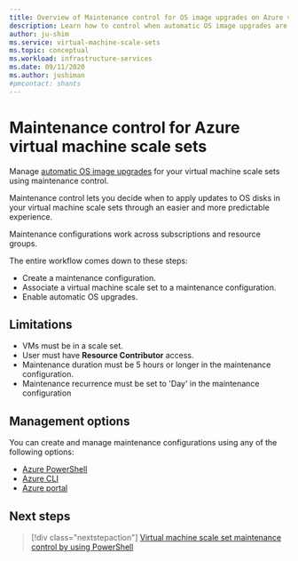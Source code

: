 ```yaml
---
title: Overview of Maintenance control for OS image upgrades on Azure virtual machine scale sets
description: Learn how to control when automatic OS image upgrades are rolled out to your Azure virtual machine scale sets using Maintenance control.
author: ju-shim
ms.service: virtual-machine-scale-sets
ms.topic: conceptual
ms.workload: infrastructure-services
ms.date: 09/11/2020
ms.author: jushiman
#pmcontact: shants
---
```


# Maintenance control for Azure virtual machine scale sets 

Manage [automatic OS image upgrades](../virtual-machine-scale-sets/virtual-machine-scale-sets-automatic-upgrade.md) for your virtual machine scale sets using maintenance control.

Maintenance control lets you decide when to apply updates to OS disks in your virtual machine scale sets through an easier and more predictable experience. 

Maintenance configurations work across subscriptions and resource groups.

The entire workflow comes down to these steps: 
- Create a maintenance configuration.
- Associate a virtual machine scale set to a maintenance configuration.
- Enable automatic OS upgrades.


## Limitations

- VMs must be in a scale set.
- User must have **Resource Contributor** access.
- Maintenance duration must be 5 hours or longer in the maintenance configuration.
- Maintenance recurrence must be set to 'Day' in the maintenance configuration


## Management options

You can create and manage maintenance configurations using any of the following options:

- [Azure PowerShell](virtual-machine-scale-sets-maintenance-control-powershell.md)
- [Azure CLI](virtual-machine-scale-sets-maintenance-control-cli.md)
- [Azure portal](virtual-machine-scale-sets-maintenance-control-portal.md)


## Next steps

> [!div class="nextstepaction"]
> [Virtual machine scale set maintenance control by using PowerShell](virtual-machine-scale-sets-maintenance-control-powershell.md)
